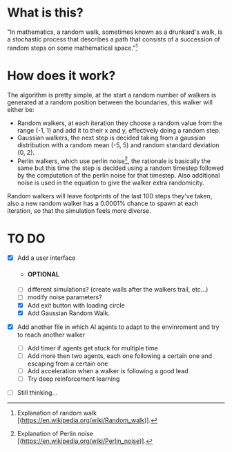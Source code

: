# What is this?
"In mathematics, a random walk, sometimes known as a drunkard's walk, is a stochastic process that describes a path that consists of a succession of random steps on some mathematical space."[^1]

# How does it work?
The algorithm is pretty simple, at the start a random number of walkers is generated at a random position between the boundaries, this walker will either be:
- Random walkers, at each iteration they choose a random value from the range (-1, 1) and add it to their x and y, effectively doing a random step.
- Gaussian walkers, the next step is decided taking from a gaussian distribution with a random mean (-5, 5) and random standard deviation (0, 2).
- Perlin walkers, which use perlin noise[^2], the rationale is basically the same but this time the step is decided using a random timestep followed by the computation of the perlin noise for that timestep. Also additional noise is used in the equation to give the walker extra randomicity.

Random walkers will leave footprints of the last 100 steps they've taken, also a new random walker has a 0.0001% chance to spawn at each iteration, so that the simulation feels more diverse.

# TO DO

- [x] Add a user interface
  - #### OPTIONAL
  - [ ] different simulations? (create walls after the walkers trail, etc...)
  - [ ] modify noise parameters?
  - [x] Add exit button with loading circle
  - [x] Add Gaussian Random Walk.
- [x] Add another file in which AI agents to adapt to the envinroment and try to reach another walker
  - [ ] Add timer if agents get stuck for multiple time
  - [ ] Add more then two agents, each one following a certain one and escaping from a certain one
  - [ ] Add acceleration when a walker is following a good lead
  - [ ] Try deep reinforcement learning
- [ ] Still thinking...


[^1]: Explanation of random walk [(https://en.wikipedia.org/wiki/Random_walk)].
[^2]: Explanation of Perlin noise [(https://en.wikipedia.org/wiki/Perlin_noise)].
